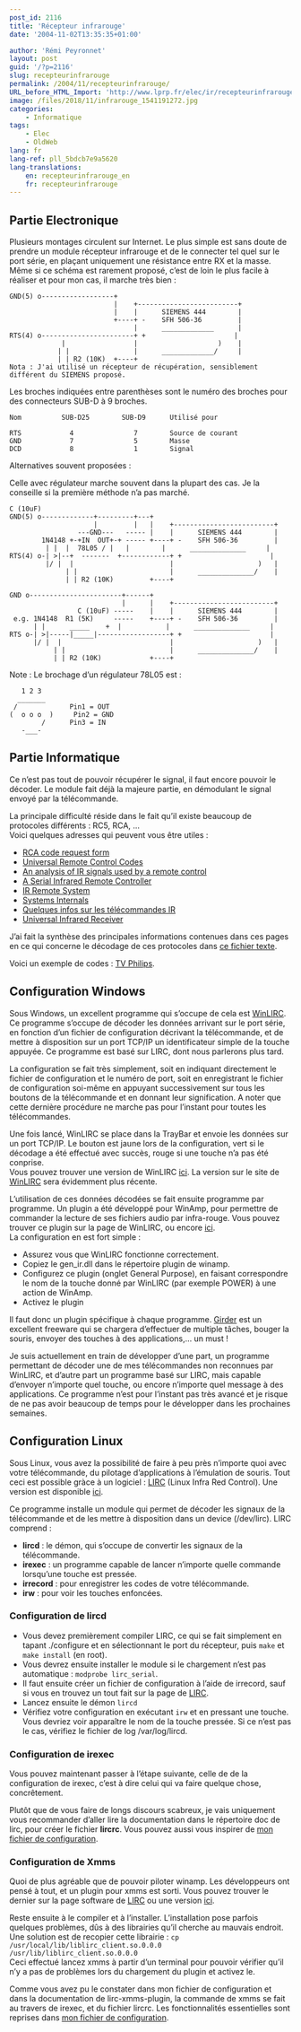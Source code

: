 ```yaml
---
post_id: 2116
title: 'Récepteur infrarouge'
date: '2004-11-02T13:35:35+01:00'

author: 'Rémi Peyronnet'
layout: post
guid: '/?p=2116'
slug: recepteurinfrarouge
permalink: /2004/11/recepteurinfrarouge/
URL_before_HTML_Import: 'http://www.lprp.fr/elec/ir/recepteurinfrarouge.php3'
image: /files/2018/11/infrarouge_1541191272.jpg
categories:
    - Informatique
tags:
    - Elec
    - OldWeb
lang: fr
lang-ref: pll_5bdcb7e9a5620
lang-translations:
    en: recepteurinfrarouge_en
    fr: recepteurinfrarouge
---
```



## Partie Electronique

Plusieurs montages circulent sur Internet. Le plus simple est sans doute de prendre un module récepteur infrarouge et de le connecter tel quel sur le port série, en plaçant uniquement une résistance entre RX et la masse. Même si ce schéma est rarement proposé, c’est de loin le plus facile à réaliser et pour mon cas, il marche très bien :

```
GND(5) o------------------+
                          |    +-------------------------+
                          |    |      SIEMENS 444        |
                          +----+ -    SFH 506-36         |
                               |      _____________      |
RTS(4) o-----------------------+ +                      |
             |                 |                    )    |
            | |                |      _____________/     |
            | | R2 (10K)  +----+ 
Nota : J'ai utilisé un récepteur de récupération, sensiblement différent du SIEMENS proposé.
```

Les broches indiquées entre parenthèses sont le numéro des broches pour des connecteurs SUB-D à 9 broches.

```
Nom          SUB-D25        SUB-D9      Utilisé pour

RTS            4               7        Source de courant
GND            7               5        Masse
DCD            8               1        Signal

```

Alternatives souvent proposées :

Celle avec régulateur marche souvent dans la plupart des cas. Je la conseille si la première méthode n’a pas marché.

```
C (10uF)
GND(5) o-------------+---------+---+
                     |         |   |    +-------------------------+
                 ---GND---   ----- |    |      SIEMENS 444        |
        1N4148 +-+IN  OUT+-+ ----- +----+ -    SFH 506-36         |
         | |  |  78L05 / |   |        |      ______________     |
RTS(4) o-| >|--+  -------  +------------+ +                      |
         |/ |  |                        |                     )   |
              | |                       |      ______________/    |
              | | R2 (10K)         +----+
```

```
GND o-----------------------+------+
                            |      |    +-------------------------+
                 C (10uF) -----    |    |      SIEMENS 444        |
 e.g. 1N4148  R1 (5K)     -----    +----+ -    SFH 506-36         |
      | |      _____    +  |           |      ______________     |
RTS o-| >|-----|_____|------------------+ +                      |
      |/ |  |                           |                     )   |
           | |                          |      ______________/    |
           | | R2 (10K)            +----+ 

```

Note : Le brochage d’un régulateur 78L05 est :

```
   1 2 3
  _______
 /             Pin1 = OUT
(  o o o  )     Pin2 = GND
        /      Pin3 = IN
   -___-

```



## Partie Informatique

Ce n’est pas tout de pouvoir récupérer le signal, il faut encore pouvoir le décoder. Le module fait déjà la majeure partie, en démodulant le signal envoyé par la télécommande.

La principale difficulté réside dans le fait qu’il existe beaucoup de protocoles différents : RC5, RCA, …  
Voici quelques adresses qui peuvent vous être utiles :

- [RCA code request form](http://www.parkwon.com/rcatest/form.htm)
- [Universal Remote Control Codes](http://www.xdiv.com/remotes/)
- [An analysis of IR signals used by a remote control](http://cgl.bu.edu/GC/shammi/ir/)
- [A Serial Infrared Remote Controller](http://www.armory.com/~spcecdt/remote/remote.html)
- [IR Remote System](http://web2.airmail.net/jsevinsk/ha/ir.html)
- [Systems Internals](http://www.sysinternals.com/)
- [Quelques infos sur les télécommandes IR](http://www.supelec-rennes.fr/ren/perso/jweiss/remote/remote.htm)
- [Universal Infrared Receiver](http://www.geocities.com/SiliconValley/Sector/3863/uir/index.html)

J’ai fait la synthèse des principales informations contenues dans ces pages en ce qui concerne le décodage de ces protocoles dans [ce fichier texte](/files/old-web/elec/ir/irremote.txt).

Voici un exemple de codes : [TV Philips](/files/old-web/elec/ir/philips_tv.cfg).



## Configuration Windows

Sous Windows, un excellent programme qui s’occupe de cela est [WinLIRC](http://home.jtan.com/~jim/winlirc/). Ce programme s’occupe de décoder les données arrivant sur le port série, en fonction d’un fichier de configuration décrivant la télécommande, et de mettre à disposition sur un port TCP/IP un identificateur simple de la touche appuyée. Ce programme est basé sur LIRC, dont nous parlerons plus tard.

La configuration se fait très simplement, soit en indiquant directement le fichier de configuration et le numéro de port, soit en enregistrant le fichier de configuration soi-même en appuyant successivement sur tous les boutons de la télécommande et en donnant leur signification. A noter que cette dernière procédure ne marche pas pour l’instant pour toutes les télécommandes.

Une fois lancé, WinLIRC se place dans la TrayBar et envoie les données sur un port TCP/IP. Le bouton est jaune lors de la configuration, vert si le décodage a été effectué avec succès, rouge si une touche n’a pas été conprise.  
Vous pouvez trouver une version de WinLIRC [ici](/files/old-web/elec/ir/winlirc-0.6.zip). La version sur le site de [WinLIRC](http://home.jtan.com/~jim/winlirc/) sera évidemment plus récente.

L’utilisation de ces données décodées se fait ensuite programme par programme. Un plugin a été développé pour WinAmp, pour permettre de commander la lecture de ses fichiers audio par infra-rouge. Vous pouvez trouver ce plugin sur la page de WinLIRC, ou encore [ici](/files/old-web/elec/ir/gen_ir-0.2.zip).  
La configuration en est fort simple :

- Assurez vous que WinLIRC fonctionne correctement.
- Copiez le gen\_ir.dll dans le répertoire plugin de winamp.
- Configurez ce plugin (onglet General Purpose), en faisant correspondre le nom de la touche donné par WinLIRC (par exemple POWER) à une action de WinAmp.
- Activez le plugin

Il faut donc un plugin spécifique à chaque programme. [Girder](http://www.girder.nl) est un excellent freeware qui se chargera d’effectuer de multiple tâches, bouger la souris, envoyer des touches à des applications,… un must !

Je suis actuellement en train de développer d’une part, un programme permettant de décoder une de mes télécommandes non reconnues par WinLIRC, et d’autre part un programme basé sur LIRC, mais capable d’envoyer n’importe quel touche, ou encore n’importe quel message à des applications. Ce programme n’est pour l’instant pas très avancé et je risque de ne pas avoir beaucoup de temps pour le développer dans les prochaines semaines.



## Configuration Linux

Sous Linux, vous avez la possibilité de faire à peu près n’importe quoi avec votre télécommande, du pilotage d’applications à l’émulation de souris. Tout ceci est possible gràce à un logiciel : [LIRC](http://www.lirc.org) (Linux Infra Red Control). Une version est disponible [ici](/files/old-web/elec/ir/lirc-0.6.2.tar.gz).

Ce programme installe un module qui permet de décoder les signaux de la télécommande et de les mettre à disposition dans un device (/dev/lirc). LIRC comprend :

- **lircd** : le démon, qui s’occupe de convertir les signaux de la télécommande.
- **irexec** : un programme capable de lancer n’importe quelle commande lorsqu’une touche est pressée.
- **irrecord** : pour enregistrer les codes de votre télécommande.
- **irw** : pour voir les touches enfoncées.

### Configuration de lircd

- Vous devez premièrement compiler LIRC, ce qui se fait simplement en tapant ./configure et en sélectionnant le port du récepteur, puis `make` et `make install` (en root).
- Vous devrez ensuite installer le module si le chargement n’est pas automatique : `modprobe lirc_serial`.
- Il faut ensuite créer un fichier de configuration à l’aide de irrecord, sauf si vous en trouvez un tout fait sur la page de [LIRC](http://www.lirc.org).
- Lancez ensuite le démon `lircd`
- Vérifiez votre configuration en exécutant `irw` et en pressant une touche. Vous devriez voir apparaître le nom de la touche pressée. Si ce n’est pas le cas, vérifiez le fichier de log /var/log/lircd.

### Configuration de irexec

Vous pouvez maintenant passer à l’étape suivante, celle de de la configuration de irexec, c’est à dire celui qui va faire quelque chose, concrêtement.

Plutôt que de vous faire de longs discours scabreux, je vais uniquement vous recommander d’aller lire la documentation dans le répertoire doc de lirc, pour créer le fichier **lircrc**. Vous pouvez aussi vous inspirer de [mon fichier de configuration](/files/old-web/elec/ir/lircrc).

### Configuration de Xmms

Quoi de plus agréable que de pouvoir piloter winamp. Les développeurs ont pensé à tout, et un plugin pour xmms est sorti. Vous pouvez trouver le dernier sur la page software de [LIRC](http://www.lirc.org) ou une version [ici](/files/old-web/elec/ir/lirc-xmms-plugin-1.1.tar.gz).

Reste ensuite à le compiler et à l’installer. L’installation pose parfois quelques problèmes, dûs à des librairies qu’il cherche au mauvais endroit. Une solution est de recopier cette librairie : `cp /usr/local/lib/liblirc_client.so.0.0.0 /usr/lib/liblirc_client.so.0.0.0`  
Ceci effectué lancez xmms à partir d’un terminal pour pouvoir vérifier qu’il n’y a pas de problèmes lors du chargement du plugin et activez le.

Comme vous avez pu le constater dans mon fichier de configuration et dans la documentation de lirc-xmms-plugin, la commande de xmms se fait au travers de irexec, et du fichier lircrc. Les fonctionnalités essentielles sont reprises dans [mon fichier de configuration](/files/old-web/elec/ir/lircrc).
